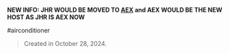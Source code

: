 **NEW INFO: JHR WOULD BE MOVED TO [AEX](AEX.md) and AEX WOULD BE THE NEW HOST AS JHR IS AEX NOW**



#airconditioner


> Created in October 28, 2024.